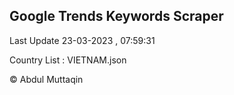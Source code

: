 

## Google Trends Keywords Scraper 
 
Last Update 23-03-2023 , 07:59:31

Country List :
VIETNAM.json



© Abdul Muttaqin 
